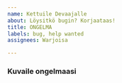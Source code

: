 ```yaml
---
name: Kettuile Devaajalle
about: Löysitkö bugin? Korjaataas!
title: ONGELMA
labels: bug, help wanted
assignees: Warjoisa

---
```


### Kuvaile ongelmaasi
<!--Kirjoita tämän tilalle-->
